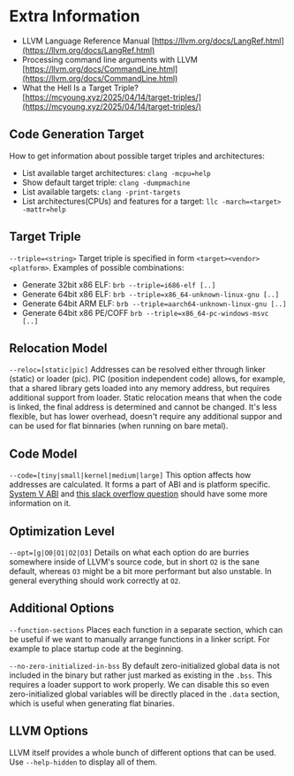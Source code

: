 # Extra Information

- LLVM Language Reference Manual
[https://llvm.org/docs/LangRef.html](https://llvm.org/docs/LangRef.html)
- Processing command line arguments with LLVM
[https://llvm.org/docs/CommandLine.html](https://llvm.org/docs/CommandLine.html)
- What the Hell Is a Target Triple?
[https://mcyoung.xyz/2025/04/14/target-triples/](https://mcyoung.xyz/2025/04/14/target-triples/)

## Code Generation Target
How to get information about possible target triples and architectures:
* List available target architectures:
`clang -mcpu=help`
* Show default target triple:
`clang -dumpmachine`
* List available targets:
`clang -print-targets`
* List architectures(CPUs) and features for a target:
`llc -march=<target> -mattr=help`

## Target Triple
`--triple=<string>`
Target triple is specified in form `<target><vendor><platform>`. Examples of possible combinations:
* Generate 32bit x86 ELF:
`brb --triple=i686-elf [..]`
* Generate 64bit x86 ELF:
`brb --triple=x86_64-unknown-linux-gnu [..]`
* Generate 64bit ARM ELF:
`brb --triple=aarch64-unknown-linux-gnu [..]`
* Generate 64bit x86 PE/COFF
`brb --triple=x86_64-pc-windows-msvc [..]`

## Relocation Model
`--reloc=[static|pic]`
Addresses can be resolved either through linker (static) or loader (pic). PIC (position independent code) allows, for example, that a shared library gets loaded into any memory address, but requires additional support from loader. Static relocation means that when the code is linked, the final address is determined and cannot be changed. It's less flexible, but has lower overhead, doesn't require any additional suppor and can be used for flat binnaries (when running on bare metal).

## Code Model
`--code=[tiny|small|kernel|medium|large]`
This option affects how addresses are calculated. It forms a part of ABI and is platform specific. [System V ABI](https://raw.githubusercontent.com/wiki/hjl-tools/x86-psABI/x86-64-psABI-1.0.pdf) and [this slack overflow question](https://stackoverflow.com/questions/40493448/what-does-the-codemodel-in-clang-llvm-refer-to) should have some more information on it.

## Optimization Level
`--opt=[g|O0|O1|O2|O3]`
Details on what each option do are burries somewhere inside of LLVM's source code, but in short `O2` is the sane default, whereas `O3` might be a bit more performant but also unstable. In general everything should work correctly at `O2`.

## Additional Options
`--function-sections` Places each function in a separate section, which can be useful if we want to manually arrange functions in a linker script. For example to place startup code at the beginning.

`--no-zero-initialized-in-bss` By default zero-initialized global data is not included in the binary but rather just marked as existing in the `.bss`. This requires a loader support to work properly. We can disable this so even zero-initialized global variables will be directly placed in the `.data` section, which is useful when generating flat binaries.

## LLVM Options
LLVM itself provides a whole bunch of different options that can be used. Use `--help-hidden` to display all of them.
